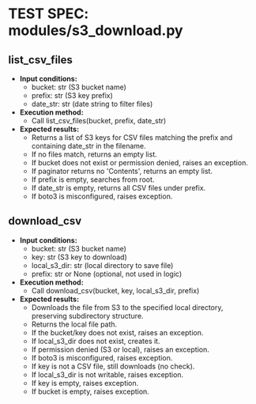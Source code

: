 # TEST SPEC: modules/s3_download.py

## list_csv_files
- **Input conditions:**
    - bucket: str (S3 bucket name)
    - prefix: str (S3 key prefix)
    - date_str: str (date string to filter files)
- **Execution method:**
    - Call list_csv_files(bucket, prefix, date_str)
- **Expected results:**
    - Returns a list of S3 keys for CSV files matching the prefix and containing date_str in the filename.
    - If no files match, returns an empty list.
    - If bucket does not exist or permission denied, raises an exception.
    - If paginator returns no 'Contents', returns an empty list.
    - If prefix is empty, searches from root.
    - If date_str is empty, returns all CSV files under prefix.
    - If boto3 is misconfigured, raises exception.

## download_csv
- **Input conditions:**
    - bucket: str (S3 bucket name)
    - key: str (S3 key to download)
    - local_s3_dir: str (local directory to save file)
    - prefix: str or None (optional, not used in logic)
- **Execution method:**
    - Call download_csv(bucket, key, local_s3_dir, prefix)
- **Expected results:**
    - Downloads the file from S3 to the specified local directory, preserving subdirectory structure.
    - Returns the local file path.
    - If the bucket/key does not exist, raises an exception.
    - If local_s3_dir does not exist, creates it.
    - If permission denied (S3 or local), raises an exception.
    - If boto3 is misconfigured, raises exception.
    - If key is not a CSV file, still downloads (no check).
    - If local_s3_dir is not writable, raises exception.
    - If key is empty, raises exception.
    - If bucket is empty, raises exception.
